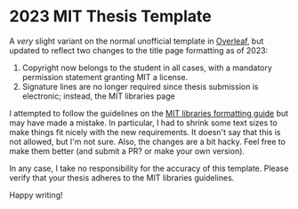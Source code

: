 # 2023 MIT Thesis Template

A _very_ slight variant on the normal unofficial template in [Overleaf](https://www.overleaf.com/latex/templates/mit-thesis-template/ytphktgwpktc), but updated to reflect two changes to the title page formatting as of 2023:

1. Copyright now belongs to the student in all cases, with a mandatory permission statement granting MIT a license.
2. Signature lines are no longer required since thesis submission is electronic; instead, the MIT libraries page 

I attempted to follow the guidelines on the [MIT libraries formatting guide](https://libraries.mit.edu/distinctive-collections/thesis-specs/#owner) but may have made a mistake. In particular, I had to shrink some text sizes to make things fit nicely with the new requirements. It doesn't say that this is not allowed, but I'm not sure. Also, the changes are a bit hacky. Feel free to make them better (and submit a PR? or make your own version).

In any case, I take no responsibility for the accuracy of this template. Please verify that your thesis adheres to the MIT libraries guidelines.

Happy writing!
